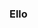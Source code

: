 ### Ello
<!--
**BukiCl/BukiCl** is a ✨ _special_ ✨ repository because its `README.md` (this file) appears on your GitHub profile.



- 🌱 I’m currently learning C#, Python and Java
- 💬 Ask me about anything you'd like
- ⚡ Fun fact: life is pretty short ngl
-->
